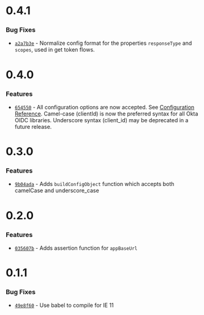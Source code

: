 # 0.4.1

### Bug Fixes

- [`a2a7b3e`](https://github.com/okta/okta-oidc-js/commit/a2a7b3e695d40e29d473be89e90340fbf5c4c56b) - Normalize config format for the properties `responseType` and `scopes`, used in get token flows.

# 0.4.0

### Features

 - [`654550`](https://github.com/okta/okta-oidc-js/commit/6545506921cbe6e8f15076e45e908f285a6e2f1e) - All configuration options are now accepted. See [Configuration Reference](https://github.com/okta/okta-auth-js#configuration-reference). Camel-case (clientId) is now the preferred syntax for all Okta OIDC libraries. Underscore syntax (client_id) may be deprecated in a future release.

# 0.3.0

### Features

- [`9b04ada`](https://github.com/okta/okta-oidc-js/commit/9b04ada6a01c9d9aca391abf0de3e5ecc9811e64) - Adds `buildConfigObject` function which accepts both camelCase and underscore_case

# 0.2.0

### Features

- [`035607b`](https://github.com/okta/okta-oidc-js/commit/035607bfee231e9a6fef8a43cec172fb75a59839) - Adds assertion function for `appBaseUrl`

# 0.1.1

### Bug Fixes

- [`49e8f60`](https://github.com/okta/okta-oidc-js/commit/49e8f60993cf4f57c33d5ddf8f2e48311caf8cc8) - Use babel to compile for IE 11
